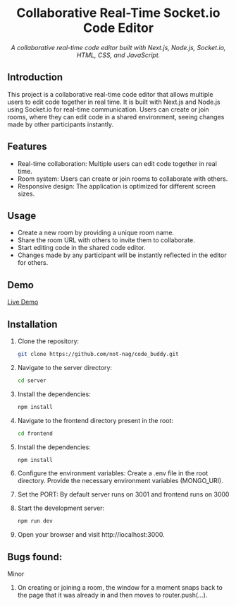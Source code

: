 <h1 align="center">Collaborative Real-Time Socket.io Code Editor</h1>

<p align="center">
  <em>A collaborative real-time code editor built with Next.js, Node.js, Socket.io, HTML, CSS, and JavaScript.</em>
</p>

## Introduction

This project is a collaborative real-time code editor that allows multiple users to edit code together in real time. It is built with Next.js and Node.js using Socket.io for real-time communication. Users can create or join rooms, where they can edit code in a shared environment, seeing changes made by other participants instantly.

## Features

- Real-time collaboration: Multiple users can edit code together in real time.
- Room system: Users can create or join rooms to collaborate with others.
- Responsive design: The application is optimized for different screen sizes.

## Usage
- Create a new room by providing a unique room name.
- Share the room URL with others to invite them to collaborate.
- Start editing code in the shared code editor.
- Changes made by any participant will be instantly reflected in the editor for others.

## Demo

[Live Demo]()

## Installation

1. Clone the repository:

   ```bash
   git clone https://github.com/not-nag/code_buddy.git

2. Navigate to the server directory:
   ```bash
   cd server
   
3. Install the dependencies:
   ```bash
   npm install

4. Navigate to the frontend directory present in the root:
   ```bash
   cd frontend

5. Install the dependencies:
   ```bash
   npm install
   
6. Configure the environment variables:
   Create a .env file in the root directory.
   Provide the necessary environment variables (MONGO_URI).
   
 7. Set the PORT:
    By default server runs on 3001 and frontend runs on 3000
 
 8. Start the development server:
    ```bash
    npm run dev
 9. Open your browser and visit http://localhost:3000.

## Bugs found:
Minor
1. On creating or joining a room, the window for a moment snaps back to the page that it was already in and then moves to router.push(...).
